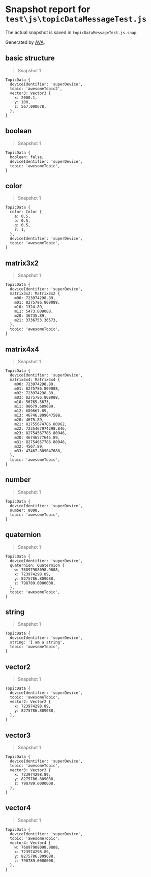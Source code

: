 # Snapshot report for `test\js\topicDataMessageTest.js`

The actual snapshot is saved in `topicDataMessageTest.js.snap`.

Generated by [AVA](https://ava.li).

## basic structure

> Snapshot 1

    TopicData {
      deviceIdentifier: 'superDevice',
      topic: 'awesomeTopic2',
      vector3: Vector3 {
        x: 2000.1,
        y: 100,
        z: 567.000678,
      },
    }

## boolean

> Snapshot 1

    TopicData {
      boolean: false,
      deviceIdentifier: 'superDevice',
      topic: 'awesomeTopic',
    }

## color

> Snapshot 1

    TopicData {
      color: Color {
        a: 0.5,
        b: 0.5,
        g: 0.5,
        r: 1,
      },
      deviceIdentifier: 'superDevice',
      topic: 'awesomeTopic',
    }

## matrix3x2

> Snapshot 1

    TopicData {
      deviceIdentifier: 'superDevice',
      matrix3x2: Matrix3x2 {
        m00: 723974298.89,
        m01: 8275786.809088,
        m10: 1324.89,
        m11: 5473.809088,
        m20: 36735.89,
        m21: 3736753.36573,
      },
      topic: 'awesomeTopic',
    }

## matrix4x4

> Snapshot 1

    TopicData {
      deviceIdentifier: 'superDevice',
      matrix4x4: Matrix4x4 {
        m00: 723974298.89,
        m01: 8275786.809088,
        m02: 723974298.89,
        m03: 8275786.809088,
        m10: 56765.5673,
        m11: 98679.689689,
        m12: 689667.89,
        m13: 46746.809047588,
        m20: 4675.89,
        m21: 82755674786.80962,
        m22: 7235467974298.846,
        m23: 82754567786.80946,
        m30: 46746577645.89,
        m31: 82754657786.80948,
        m32: 4567.89,
        m33: 47467.809047688,
      },
      topic: 'awesomeTopic',
    }

## number

> Snapshot 1

    TopicData {
      deviceIdentifier: 'superDevice',
      number: 8098,
      topic: 'awesomeTopic',
    }

## quaternion

> Snapshot 1

    TopicData {
      deviceIdentifier: 'superDevice',
      quaternion: Quaternion {
        w: 76897908098.9808,
        x: 723974298.89,
        y: 8275786.809088,
        z: 798789.0000008,
      },
      topic: 'awesomeTopic',
    }

## string

> Snapshot 1

    TopicData {
      deviceIdentifier: 'superDevice',
      string: 'I am a string',
      topic: 'awesomeTopic',
    }

## vector2

> Snapshot 1

    TopicData {
      deviceIdentifier: 'superDevice',
      topic: 'awesomeTopic',
      vector2: Vector2 {
        x: 723974298.89,
        y: 8275786.809088,
      },
    }

## vector3

> Snapshot 1

    TopicData {
      deviceIdentifier: 'superDevice',
      topic: 'awesomeTopic',
      vector3: Vector3 {
        x: 723974298.89,
        y: 8275786.809088,
        z: 798789.0000008,
      },
    }

## vector4

> Snapshot 1

    TopicData {
      deviceIdentifier: 'superDevice',
      topic: 'awesomeTopic',
      vector4: Vector4 {
        w: 76897908098.9808,
        x: 723974298.89,
        y: 8275786.809088,
        z: 798789.0000008,
      },
    }
